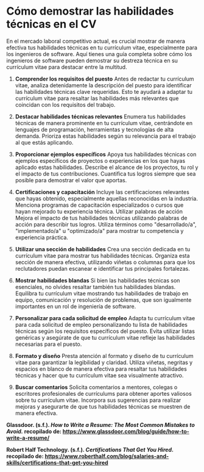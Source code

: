 # Cómo demostrar las habilidades técnicas en el CV

En el mercado laboral competitivo actual, es crucial mostrar de manera efectiva tus habilidades técnicas en tu currículum vitae, especialmente para los ingenieros de software. Aquí tienes una guía completa sobre cómo los ingenieros de software pueden demostrar su destreza técnica en su currículum vitae para destacar entre la multitud.

1. **Comprender los requisitos del puesto**
Antes de redactar tu currículum vitae, analiza detenidamente la descripción del puesto para identificar las habilidades técnicas clave requeridas. Esto te ayudará a adaptar tu currículum vitae para resaltar las habilidades más relevantes que coincidan con los requisitos del trabajo.

1. **Destacar habilidades técnicas relevantes**
Enumera tus habilidades técnicas de manera prominente en tu currículum vitae, centrándote en lenguajes de programación, herramientas y tecnologías de alta demanda. Prioriza estas habilidades según su relevancia para el trabajo al que estás aplicando.

1. **Proporcionar ejemplos específicos**
Apoya tus habilidades técnicas con ejemplos específicos de proyectos o experiencias en los que hayas aplicado estas habilidades. Describe el alcance de los proyectos, tu rol y el impacto de tus contribuciones. Cuantifica tus logros siempre que sea posible para demostrar el valor que aportas.

1. **Certificaciones y capacitación**
Incluye las certificaciones relevantes que hayas obtenido, especialmente aquellas reconocidas en la industria. Menciona programas de capacitación especializados o cursos que hayan mejorado tu experiencia técnica.
Utilizar palabras de acción
Mejora el impacto de tus habilidades técnicas utilizando palabras de acción para describir tus logros. Utiliza términos como "desarrollado/a", "implementado/a" u "optimizado/a" para mostrar tu competencia y experiencia práctica.

1. **Utilizar una sección de habilidades**
Crea una sección dedicada en tu currículum vitae para mostrar tus habilidades técnicas. Organiza esta sección de manera efectiva, utilizando viñetas o columnas para que los reclutadores puedan escanear e identificar tus principales fortalezas.

1. **Mostrar habilidades blandas**
Si bien las habilidades técnicas son esenciales, no olvides resaltar también tus habilidades blandas. Equilibra tu currículum vitae mostrando tus habilidades de trabajo en equipo, comunicación y resolución de problemas, que son igualmente importantes en un rol de ingeniería de software.

1. **Personalizar para cada solicitud de empleo**
Adapta tu currículum vitae para cada solicitud de empleo personalizando tu lista de habilidades técnicas según los requisitos específicos del puesto. Evita utilizar listas genéricas y asegúrate de que tu currículum vitae refleje las habilidades necesarias para el puesto.

1. **Formato y diseño**
Presta atención al formato y diseño de tu currículum vitae para garantizar la legibilidad y claridad. Utiliza viñetas, negritas y espacios en blanco de manera efectiva para resaltar tus habilidades técnicas y hacer que tu currículum vitae sea visualmente atractivo.

1. **Buscar comentarios**
Solicita comentarios a mentores, colegas o escritores profesionales de currículums para obtener aportes valiosos sobre tu currículum vitae. Incorpora sus sugerencias para realizar mejoras y asegurarte de que tus habilidades técnicas se muestren de manera efectiva.

**Glassdoor. (s.f.). *How to Write a Resume: The Most Common Mistakes to Avoid.* recopilado de: https://www.glassdoor.com/blog/guide/how-to-write-a-resume/**

**Robert Half Technology. (s.f.). *Certifications That Get You Hired*. recopilado de: https://www.roberthalf.com/blog/salaries-and-skills/certifications-that-get-you-hired**
